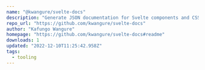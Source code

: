 ```yaml
---
name: "@kwangure/svelte-docs"
description: "Generate JSON documentation for Svelte components and CSS."
repo_url: "https://github.com/kwangure/svelte-docs"
author: "Kafungo Wangure"
homepage: "https://github.com/kwangure/svelte-docs#readme"
downloads: 1
updated: "2022-12-10T11:25:42.958Z"
tags: 
  - tooling
---
```

